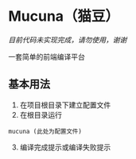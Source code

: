 Mucuna（猫豆）
======

*目前代码未实现完成，请勿使用，谢谢*

一套简单的前端编译平台


## 基本用法

1. 在项目根目录下建立配置文件
2. 在根目录运行
```
mucuna (此处为配置文件)
```
3. 编译完成提示或编译失败提示
